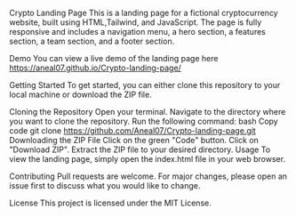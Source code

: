 Crypto Landing Page
This is a landing page for a fictional cryptocurrency website, built using HTML,Tailwind, and JavaScript. The page is fully responsive and includes a navigation menu, a hero section, a features section, a team section, and a footer section.

Demo
You can view a live demo of the landing page here
https://aneal07.github.io/Crypto-landing-page/

Getting Started
To get started, you can either clone this repository to your local machine or download the ZIP file.

Cloning the Repository
Open your terminal.
Navigate to the directory where you want to clone the repository.
Run the following command:
bash
Copy code
git clone https://github.com/Aneal07/Crypto-landing-page.git
Downloading the ZIP File
Click on the green "Code" button.
Click on "Download ZIP".
Extract the ZIP file to your desired directory.
Usage
To view the landing page, simply open the index.html file in your web browser.

Contributing
Pull requests are welcome. For major changes, please open an issue first to discuss what you would like to change.



License
This project is licensed under the MIT License.
